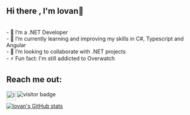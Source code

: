 ## Hi there , I'm Iovan👋
</br>
- 🔭 I’m a .NET Developer </br>
- 🌱 I’m currently learning and improving my skills in C#, Typescript and Angular</br>
- 👯 I’m looking to collaborate with .NET projects</br>
- ⚡ Fun fact: I'm still addicted to Overwatch</br>


## Reach me out:
<a href="https://www.linkedin.com/in/iovan-barros-4b4219168/">
  <img align="left" alt="Iovan Barros LinkedIN" width="25px" src="https://raw.githubusercontent.com/peterthehan/peterthehan/master/assets/linkedin.svg" />
</a>
 <img src="https://visitor-badge.glitch.me/badge?page_id=iovanb.iovanb" alt="visitor badge"/>
</br>


[![Iovan's GitHub stats](https://github-readme-stats.vercel.app/api?username=iovanb&show_icons=true&theme=dracula)](https://github.com/iovanb/github-readme-stats)



<!--
**IovanB/iovanb** is a ✨ _special_ ✨ repository because its `README.md` (this file) appears on your GitHub profile.

Here are some ideas to get you started:

- 🔭 I’m currently working on ...
- 🌱 I’m currently learning ...
- 👯 I’m looking to collaborate on ...
- 🤔 I’m looking for help with ...
- 💬 Ask me about ...
- 📫 How to reach me: ...
- 😄 Pronouns: ...
- ⚡ Fun fact: ...
-->
